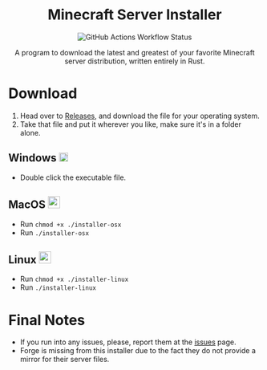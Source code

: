<div align="center">

# Minecraft Server Installer
![GitHub Actions Workflow Status](https://img.shields.io/github/actions/workflow/status/Loudbooks/Minecraft-Server-Installer/rust.yml?style=for-the-badge)

A program to download the latest and greatest of your favorite Minecraft server distribution, written entirely in Rust.
</div>


# Download
1. Head over to [Releases](https://github.com/Loudbooks/Minecraft-Server-Installer/releases/latest), and download the file for your operating system.
2. Take that file and put it wherever you like, make sure it's in a folder alone.

## Windows  <img src="https://github.com/get-icon/geticon/blob/master/icons/microsoft-windows.svg" height=18>
- Double click the executable file.

## MacOS  <img src="https://github.com/get-icon/geticon/blob/master/icons/apple.svg" height=24>
- Run `chmod +x ./installer-osx`
- Run `./installer-osx`

## Linux  <img src="https://github.com/get-icon/geticon/blob/master/icons/linux-tux.svg" height=24>
- Run `chmod +x ./installer-linux`
- Run `./installer-linux`
  
# Final Notes
- If you run into any issues, please, report them at the [issues](https://github.com/Loudbooks/Minecraft-Server-Installer/issues) page.
- Forge is missing from this installer due to the fact they do not provide a mirror for their server files.
